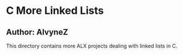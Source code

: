 # C More Linked Lists
## Author: AlvyneZ
This directory contains more ALX projects dealing with linked lists in C.